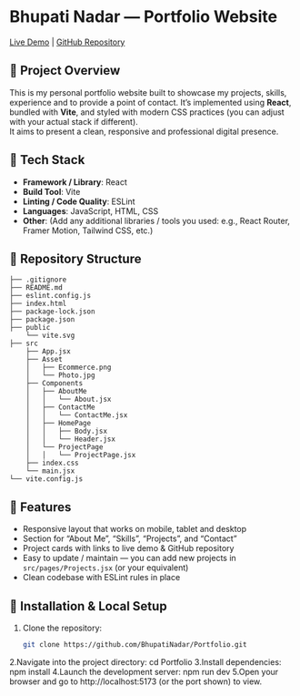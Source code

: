 # Bhupati Nadar — Portfolio Website  
[Live Demo](#) | [GitHub Repository](https://github.com/BhupatiNadar/Portfolio.git)

## 🚀 Project Overview  
This is my personal portfolio website built to showcase my projects, skills, experience and to provide a point of contact. It’s implemented using **React**, bundled with **Vite**, and styled with modern CSS practices (you can adjust with your actual stack if different).  
It aims to present a clean, responsive and professional digital presence.

## 🧱 Tech Stack  
- **Framework / Library**: React  
- **Build Tool**: Vite  
- **Linting / Code Quality**: ESLint  
- **Languages**: JavaScript, HTML, CSS  
- **Other**: (Add any additional libraries / tools you used: e.g., React Router, Framer Motion, Tailwind CSS, etc.)

## 📁 Repository Structure 
```
├── .gitignore
├── README.md
├── eslint.config.js
├── index.html
├── package-lock.json
├── package.json
├── public
    └── vite.svg
├── src
    ├── App.jsx
    ├── Asset
    │   ├── Ecommerce.png
    │   └── Photo.jpg
    ├── Components
    │   ├── AboutMe
    │   │   └── About.jsx
    │   ├── ContactMe
    │   │   └── ContactMe.jsx
    │   ├── HomePage
    │   │   ├── Body.jsx
    │   │   └── Header.jsx
    │   └── ProjectPage
    │   │   └── ProjectPage.jsx
    ├── index.css
    └── main.jsx
└── vite.config.js
```

## 🎯 Features  
- Responsive layout that works on mobile, tablet and desktop  
- Section for “About Me”, “Skills”, “Projects”, and “Contact”  
- Project cards with links to live demo & GitHub repository  
- Easy to update / maintain — you can add new projects in `src/pages/Projects.jsx` (or your equivalent)  
- Clean codebase with ESLint rules in place  

## 🔧 Installation & Local Setup  
1. Clone the repository:  
   ```bash
   git clone https://github.com/BhupatiNadar/Portfolio.git
   ```
2.Navigate into the project directory:
cd Portfolio
3.Install dependencies:
npm install
4.Launch the development server:
npm run dev
5.Open your browser and go to http://localhost:5173 (or the port shown) to view.
